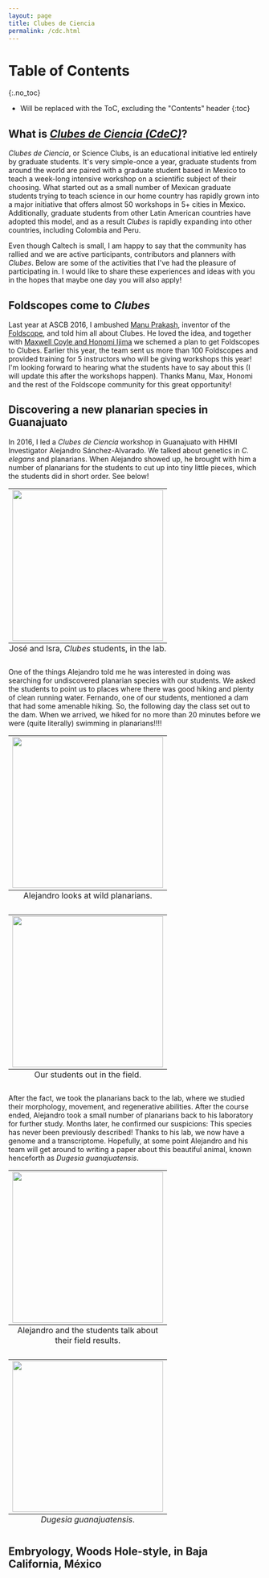 ```yaml
---
layout: page
title: Clubes de Ciencia
permalink: /cdc.html
---
```


# Table of Contents
{:.no_toc}

* Will be replaced with the ToC, excluding the "Contents" header
{:toc}


## What is [*Clubes de Ciencia (CdeC)*](https://www.clubesdeciencia.mx/)?

*Clubes de Ciencia*, or Science Clubs, is an educational initiative led entirely
by graduate students. It's very simple-once a year, graduate students from around
the world are paired with a graduate student based in Mexico to teach a week-long
intensive workshop on a scientific subject of their choosing. What started out
as a small number of Mexican graduate students trying to teach science in our
home country has rapidly grown into a major initiative that offers almost 50
workshops in 5+ cities in Mexico. Additionally, graduate students from other
Latin American countries have adopted this model, and as a result *Clubes* is
rapidly expanding into other countries, including Colombia and Peru.

Even though Caltech is small, I am happy to say that the community has rallied
and we are active participants, contributors and planners with *Clubes*. Below
are some of the activities that I've had the pleasure of participating in. I
would like to share these experiences and ideas with you in the hopes that maybe
one day you will also apply!

## Foldscopes come to *Clubes*
Last year at ASCB 2016, I ambushed
[Manu Prakash](http://web.stanford.edu/group/prakash-lab), inventor of the 
[Foldscope](https://www.foldscope.com), and told him all about Clubes. He loved
the idea, and together with
[Maxwell Coyle and Honomi Ijima](https://www.foldscope.com/team/) we schemed
a plan to get Foldscopes to Clubes. Earlier this year, the team sent us more
than 100 Foldscopes and provided training for 5 instructors who will be giving
workshops this year! I'm looking forward to hearing what the students have to
say about this (I will update this after the workshops happen). Thanks Manu,
Max, Honomi and the rest of the Foldscope community for this great opportunity!

## Discovering a new planarian species in Guanajuato
In 2016, I led a *Clubes de Ciencia* workshop in Guanajuato with HHMI Investigator
Alejandro Sánchez-Alvarado. We talked about genetics in *C. elegans* and
planarians. When Alejandro showed up, he brought with him a number of planarians
for the students to cut up into tiny little pieces, which the students did in
short order. See below!
<!-- Place images in a captioned table below: -->
<table class="image">
<caption align="bottom">José and Isra, <I>Clubes</I> students, in the lab.</caption>
<tr><td><img id="photo_of_students" src="https://dangeles.github.io/images/clubes_estudiantes.jpg" width="300"></td></tr>
</table>

One of the things Alejandro told me he was interested in doing was searching for
undiscovered planarian species with our students. We asked the students to point
us to places where there was good hiking and plenty of clean running water.
Fernando, one of our students, mentioned a dam that had some amenable hiking.
So, the following day the class set out to the dam. When we arrived, we hiked
for no more than 20 minutes before we were (quite literally) swimming in
planarians!!!!

<table class="image">
<caption align="bottom">Alejandro looks at wild planarians.</caption>
<tr><td><img id="Alejandro examines wild planarians" src="https://dangeles.github.io/images/clubes_alex.jpg" width="300"></td></tr>
</table>

<table class="image">
<caption align="bottom">Our students out in the field.</caption>
<tr><td><img id="Students in the field!" src="https://dangeles.github.io/images/estudiantes_en_campo.jpg" width="300"></td></tr>
</table>

After the fact, we took the planarians back to the lab, where we studied their
morphology, movement, and regenerative abilities. After the course ended,
Alejandro took a small number of planarians back to his laboratory for further
study. Months later, he confirmed our suspicions: This species has never been
previously described! Thanks to his lab, we now have a genome and a transcriptome.
Hopefully, at some point Alejandro and his team will get around to writing a paper
about this beautiful animal, known henceforth as *Dugesia guanajuatensis*.

<table class="image">
<caption align="bottom">Alejandro and the students talk about their field results.</caption>
<tr><td><img id="Alejandro and the students talk" src="https://dangeles.github.io/images/clubes_alexyestudiantes.jpg" width="300"></td></tr>
</table>

<table class="image">
<caption align="bottom"><I>Dugesia guanajuatensis</I>.</caption>
<tr><td><img id="D. guanajuatensis!" src="https://dangeles.github.io/images/d_guanajuatensis.JPG" width="300"></td></tr>
</table>



## Embryology, Woods Hole-style, in Baja California, México
